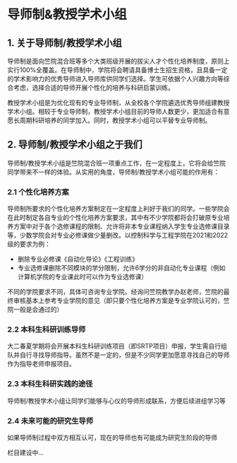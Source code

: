 # 导师制&教授学术小组
## 1. 关于导师制/教授学术小组
导师制是面向竺院混合班等多个大类班级开展的拔尖人才个性化培养制度，原则上实行100%全覆盖。在导师制中，学院将会聘请具备博士生招生资格，且具备一定的学术影响力的优秀导师进入导师库供同学们选择。学生可依据个人兴趣方向等综合考虑，选择合适的导师开展个性化的培养与科研启蒙训练。

教授学术小组是为优化现有的专业导师制，从全校各个学院遴选优秀导师组建教授学术小组。相较于专业导师制，教授学术小组目前的导师人数更少，更加适合有意愿长周期科研培养的同学加入。同时，教授学术小组可以平替专业导师制。
## 2. 导师制/教授学术小组之于我们
导师制/教授学术小组是竺院混合班一项重点工作，在一定程度上，它将会给竺院同学带来不一样的体验。从实用的角度，导师制/教授学术小组可能的作用有：
### 2.1 个性化培养方案
导师制所要求的个性化培养方案制定在一定程度上利好于我们的同学。一些学院会在此时制定各自专业的个性化培养方案要求，其中有不少学院都将会打破原专业培养方案中对于各个选修课程的限制、允许将非本专业课程纳入学生专业选修课目录等，少数学院会对专业必修课做少量删改。以控制科学与工程学院在2021和2022级的要求为例：

- 删除专业必修课《自动化导论》《工程训练》
- 专业选修课删除不同模块的学分限制，允许6学分的非自动化专业课程（例如计算机学院的专业课此时可以作为专业选修课）

不同的学院要求不同，具体可咨询专业学院。经询问竺院教学办赵老师，竺院的最终审核基本上参考专业学院的意见（即只要个性化培养方案是专业学院认可的，竺院一般是会通过的）
### 2.2 本科生科研训练导师
大二春夏学期将会开展本科生科研训练项目（即SRTP项目）申报，学生需自行组队并自行寻找导师指导。虽然不是一定的，但是不少同学更加愿意寻找自己的导师作为指导老师申报项目。
### 2.3 本科生科研实践的途径
导师制/教授学术小组让同学们能够与心仪的导师形成联系，方便后续进组学习等
### 2.4 未来可能的研究生导师
如果导师制过程中双方相互认可，现在的导师也有可能成为研究生阶段的导师

栏目建设中...